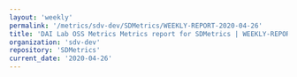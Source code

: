 ```yaml
---
layout: 'weekly'
permalink: '/metrics/sdv-dev/SDMetrics/WEEKLY-REPORT-2020-04-26'
title: 'DAI Lab OSS Metrics Metrics report for SDMetrics | WEEKLY-REPORT-2020-04-26'
organization: 'sdv-dev'
repository: 'SDMetrics'
current_date: '2020-04-26'
---
```

